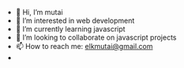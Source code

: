 - 👋 Hi, I’m mutai
- 👀 I’m interested in web development 
- 🌱 I’m currently learning javascript 
- 💞️ I’m looking to collaborate on javascript projects 
- 📫 How to reach me: elkmutai@gmail.com
- 

<!---
Elkanah-mutai/Elkanah-mutai is a ✨ special ✨ repository because its `README.md` (this file) appears on your GitHub profile.
You can click the Preview link to take a look at your changes.
--->
